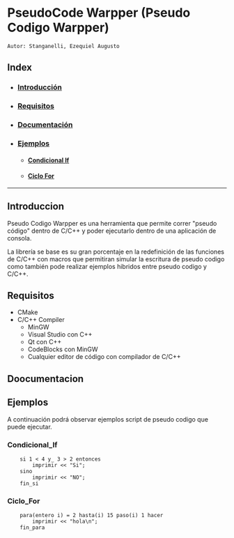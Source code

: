 # PseudoCode Warpper (Pseudo Codigo Warpper)

    Autor: Stanganelli, Ezequiel Augusto

## Index
-   ### [Introducción](#Introduccion)
-   ### [Requisitos](#Requisitos)
-   ### [Documentación](#Documentacion)
-   ### [Ejemplos](#Ejemplos)
    - #### [Condicional If](#Condicional_If)
    - #### [Ciclo For](#Ciclo_For)
---

## Introduccion

Pseudo Codigo Warpper es una herramienta que permite correr "pseudo código" dentro de C/C++ y poder ejecutarlo dentro de una aplicación de consola.

La librería se base es su gran porcentaje en la redefinición de las funciones de C/C++ con macros que permitiran simular la escritura de pseudo codigo como también pode realizar ejemplos hibridos entre pseudo codigo y C/C++.

## Requisitos
- CMake
- C/C++ Compiler
  - MinGW
  - Visual Studio con C++
  - Qt con C++
  - CodeBlocks con MinGW
  - Cualquier editor de código con compilador de C/C++

## Doocumentacion



## Ejemplos

<p>
A continuación podrá observar ejemplos script de pseudo codigo que puede ejecutar.
</p>

### Condicional_If
```
    si 1 < 4 y_ 3 > 2 entonces
		imprimir << "Si";
	sino
		imprimir << "NO";
	fin_si
```
### Ciclo_For
```
    para(entero i) = 2 hasta(i) 15 paso(i) 1 hacer
		imprimir << "hola\n";
	fin_para
```